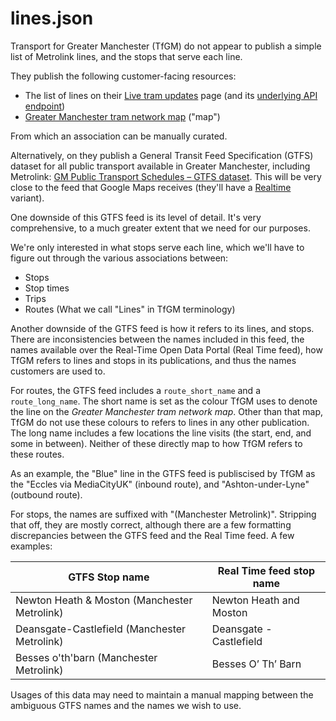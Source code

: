 # lines.json

Transport for Greater Manchester (TfGM) do not appear to publish a simple list of Metrolink lines, and the stops that serve each line.

They publish the following customer-facing resources:

- The list of lines on their [Live tram updates](https://tfgm.com/public-transport/tram) page (and its [underlying API endpoint](https://tfgm.com/api/statuses/tram))
- [Greater Manchester tram network map](https://tfgm.com/public-transport/tram/network-map) ("map")

From which an association can be manually curated.

Alternatively, on they publish a General Transit Feed Specification (GTFS) dataset for all public transport available in Greater Manchester, including Metrolink: [GM Public Transport Schedules – GTFS dataset](https://data.gov.uk/dataset/c3ca6469-7955-4a57-8bfc-58ef2361b797/gm-public-transport-schedules-gtfs-dataset). This will be very close to the feed that Google Maps receives (they'll have a [Realtime](https://developers.google.com/transit/gtfs-realtime) variant).

One downside of this GTFS feed is its level of detail. It's very comprehensive, to a much greater extent that we need for our purposes.

We're only interested in what stops serve each line, which we'll have to figure out through the various associations between:

- Stops
- Stop times
- Trips
- Routes (What we call "Lines" in TfGM terminology)

Another downside of the GTFS feed is how it refers to its lines, and stops. There are inconsistencies between the names included in this feed, the names available over the Real-Time Open Data Portal (Real Time feed), how TfGM refers to lines and stops in its publications, and thus the names customers are used to.

For routes, the GTFS feed includes a `route_short_name` and a `route_long_name`. The short name is set as the colour TfGM uses to denote the line on the _Greater Manchester tram network map_. Other than that map, TfGM do not use these colours to refers to lines in any other publication. The long name includes a few locations the line visits (the start, end, and some in between). Neither of these directly map to how TfGM refers to these routes.

As an example, the "Blue" line in the GTFS feed is publiscised by TfGM as the "Eccles via MediaCityUK" (inbound route), and "Ashton-under-Lyne" (outbound route).

For stops, the names are suffixed with "(Manchester Metrolink)". Stripping that off, they are mostly correct, although there are a few formatting discrepancies between the GTFS feed and the Real Time feed. A few examples:

| GTFS Stop name                               | Real Time feed stop name |
| -------------------------------------------- | ------------------------ |
| Newton Heath & Moston (Manchester Metrolink) | Newton Heath and Moston  |
| Deansgate-Castlefield (Manchester Metrolink) | Deansgate - Castlefield  |
| Besses o'th'barn (Manchester Metrolink)      | Besses O’ Th’ Barn       |

Usages of this data may need to maintain a manual mapping between the ambiguous GTFS names and the names we wish to use.
